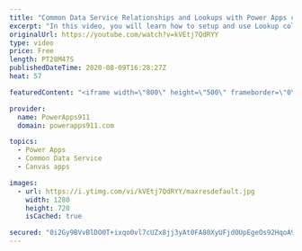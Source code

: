 ```yaml
---
title: "Common Data Service Relationships and Lookups with Power Apps canvas apps"
excerpt: "In this video, you will learn how to setup and use Lookup columns in the Common Data Service aka CDS aka Dataflex. We talk about Filter, Patch, Collections, Forms, and more all while helping you build better relationships in your Power Apps Canvas Apps. I also skip all of the \"relationship\" jokes I wanted"
originalUrl: https://youtube.com/watch?v=kVEtj7QdRYY
type: video
price: Free
length: PT28M47S
publishedDateTime: 2020-08-09T16:28:27Z
heat: 57

featuredContent: "<iframe width=\"800\" height=\"500\" frameborder=\"0\" src=\"https://www.youtube.com/embed/kVEtj7QdRYY\" allow=\"accelerometer; autoplay; encrypted-media; gyroscope; picture-in-picture\" allowfullscreen></iframe>"

provider:
  name: PowerApps911
  domain: powerapps911.com

topics:
  - Power Apps
  - Common Data Service
  - Canvas apps

images:
  - url: https://i.ytimg.com/vi/kVEtj7QdRYY/maxresdefault.jpg
    width: 1280
    height: 720
    isCached: true

secured: "0i2Gy9BVvBlDO0T+ixqo0vl7cUZx8jj3yAt0FA80XyUFjdOUpEgeOs92HqoA94n2Stvi50/FTOLstHWf8paDLjDU1omin3xq3QKEDZPAaGe50DtmHpMBeevw5YZgWGPx3RyozGjd3UFzouUdatf9Kh+ao4gmWY0kPlBo+PbaQqc+27M5zM7rx5d79VzQQlaxfj2zPx4OwUxc20e7dGuckN3cyChbddPW708lshqYW7NeIYgHUWrb/uqP8Jn0rQtXr32IIR9k22OiSyoy9B56v48au4pbR7dQsI+Qx++YQBDLC0iFhYLeGcxiIOM+/WA8MKtZPmOfUWVpAmFZqyZAdFNHVXWdhhgY/3vut85u34GMrAV7ggmUhNMa94q21df+X9MEkHyr0DVtez54MFSV94npcgLhH28vHRiVZP4atNk=;kbckkwwJru4O/+lAJw0nhA=="
---
```


